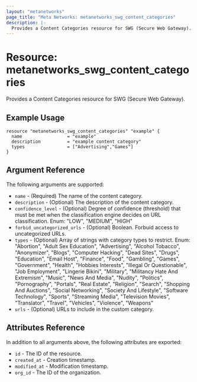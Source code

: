```yaml
---
layout: "metanetworks"
page_title: "Meta Networks: metanetworks_swg_content_categories"
description: |-
  Provides a Content Categories resource for SWG (Secure Web Gateway).
---
```


# Resource: metanetworks_swg_content_categories

Provides a Content Categories resource for SWG (Secure Web Gateway).

## Example Usage

```hcl
resource "metanetworks_swg_content_categories" "example" {
  name                 = "example"
  description          = "example content category"
  types                = ["Advertising","Games"]
}
```

## Argument Reference

The following arguments are supported:

* `name` - (Required) The name of the content category.
* `description` - (Optional) The description of the content category.
* `confidence_level` - (Optional) Degree of confidence (threshold) that must be met when the classification engine decides on URL classification. Enum: "LOW", "MEDIUM", "HIGH"
* `forbid_uncategorized_urls` - (Optional) Boolean. Forbuid access to uncategorized URLs.
* `types` - (Optional) Array of strings with category types to restrict. Enum: "Abortion", "Adult Sex Education", "Advertising", "Alcohol Tobacco", "Anonymizer", "Blogs", "Computer Hacking", "Dead Sites", "Drugs", "Education", "Email Host", "Finance", "Food", "Gambling", "Games", "Government", "Health", "Hobbies Interests", "Illegal Or Questionable", "Job Employment", "Lingerie Bikini", "Military", "Militancy Hate And Extremism", "Music", "News And Media", "Nudity", "Politics", "Pornography", "Portals", "Real Estate", "Religion", "Search", "Shopping And Auctions", "Social Networking", "Society And Lifestyle", "Software Technology", "Sports", "Streaming Media", "Television Movies", "Translator", "Travel", "Vehicles", "Violence", "Weapons"
* `urls` - (Optional) URLs to include in the custom category.

## Attributes Reference

In addition to all arguments above, the following attributes are exported:

* `id` - The ID of the resource.
* `created_at` - Creation timestamp.
* `modified_at` - Modification timestamp.
* `org_id` - The ID of the organization.
